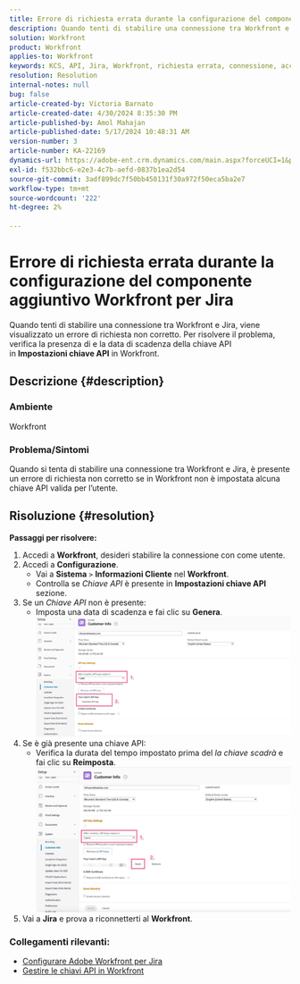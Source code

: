 ```yaml
---
title: Errore di richiesta errata durante la configurazione del componente aggiuntivo Workfront per Jira
description: Quando tenti di stabilire una connessione tra Workfront e Jira, viene visualizzato un errore di richiesta non corretto.
solution: Workfront
product: Workfront
applies-to: Workfront
keywords: KCS, API, Jira, Workfront, richiesta errata, connessione, accesso
resolution: Resolution
internal-notes: null
bug: false
article-created-by: Victoria Barnato
article-created-date: 4/30/2024 8:35:30 PM
article-published-by: Amol Mahajan
article-published-date: 5/17/2024 10:48:31 AM
version-number: 3
article-number: KA-22169
dynamics-url: https://adobe-ent.crm.dynamics.com/main.aspx?forceUCI=1&pagetype=entityrecord&etn=knowledgearticle&id=8ae34b2d-3107-ef11-9f8a-6045bd0a08d9
exl-id: f532bbc6-e2e3-4c7b-aefd-0837b1ea2d54
source-git-commit: 3adf899dc7f50bb450131f30a972f50eca5ba2e7
workflow-type: tm+mt
source-wordcount: '222'
ht-degree: 2%

---
```


# Errore di richiesta errata durante la configurazione del componente aggiuntivo Workfront per Jira


Quando tenti di stabilire una connessione tra Workfront e Jira, viene visualizzato un errore di richiesta non corretto. Per risolvere il problema, verifica la presenza di e la data di scadenza della chiave API in <b>Impostazioni chiave API</b> in Workfront.

## Descrizione {#description}


### <b>Ambiente</b>

Workfront



### <b>Problema/Sintomi</b>

Quando si tenta di stabilire una connessione tra Workfront e Jira, è presente un errore di richiesta non corretto se in Workfront non è impostata alcuna chiave API valida per l’utente.


## Risoluzione {#resolution}

<b>Passaggi per risolvere:</b>
1. Accedi a <b>Workfront</b>, desideri stabilire la connessione con come utente.
2. Accedi a <b>Configurazione</b>.
   - Vai a <b>Sistema</b> `>`  <b>Informazioni Cliente</b> nel <b>Workfront</b>.
   - Controlla se *Chiave API* è presente in <b>Impostazioni chiave API</b> sezione.
3. Se un *Chiave API* non è presente:
   - Imposta una data di scadenza e fai clic su <b>Genera</b>.![](assets/8674b399-6903-ee11-8f6e-6045bd006c82.png)
4. Se è già presente una chiave API:
   - Verifica la durata del tempo impostato prima del *la chiave scadrà* e fai clic su <b>Reimposta</b>.![](assets/85b20db8-6903-ee11-8f6e-6045bd006c82.png)
5. Vai a <b>Jira</b> e prova a riconnetterti al <b>Workfront</b>.




### <b>Collegamenti rilevanti:</b>

- [Configurare Adobe Workfront per Jira](https://experienceleague.adobe.com/docs/workfront/using/adobe-workfront-integrations/workfront-for-jira/configure-workfront-for-jira.html?lang=en)
- [Gestire le chiavi API in Workfront](https://experienceleague.adobe.com/docs/workfront/using/administration-and-setup/manage-wf/security/manage-api-keys.html?lang=en)
